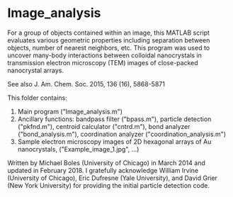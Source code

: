 # Image_analysis
For a group of objects contained within an image, this MATLAB script evaluates various geometric properties including separation between objects, number of nearest neighbors, etc. This program was used to uncover many-body interactions between colloidal nanocrystals in transmission electron microscopy (TEM) images of close-packed nanocrystal arrays. 

See also J. Am. Chem. Soc. 2015, 136 (16), 5868-5871

This folder contains:
1. Main program ("Image_analysis.m")
2. Ancillary functions: bandpass filter ("bpass.m"), particle detection ("pkfnd.m"), centroid calculator ("cntrd.m"), bond analyzer ("bond_analysis.m"), coordination analyzer ("coordination_analysis.m")
3. Sample electron microscopy images of 2D hexagonal arrays of Au nanocrystals, ("Example_image_1.jpg", ...)

Written by Michael Boles (University of Chicago) in March 2014 and updated in February 2018. I gratefully acknowledge William Irvine (University of Chicago), Eric Dufresne (Yale University), and David Grier (New York University) for providing the initial particle detection code.
